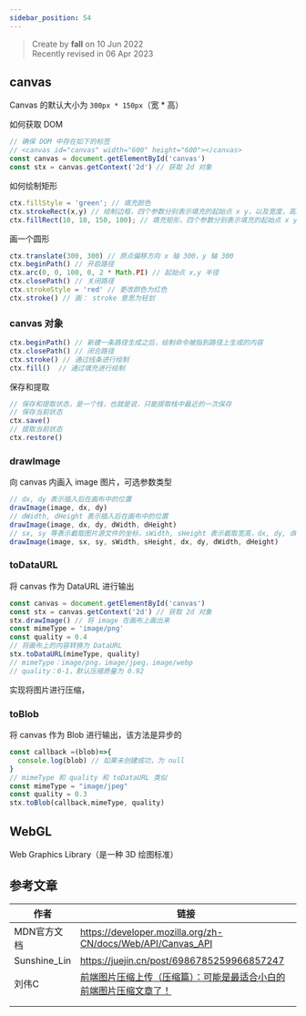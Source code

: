 ```yaml
---
sidebar_position: 54
---
```


> Create by **fall** on 10 Jun 2022<br/>
> Recently revised in 06 Apr 2023

## canvas

Canvas 的默认大小为 `300px * 150px`（宽 * 高）

如何获取 DOM

```js
// 确保 DOM 中存在如下的标签
// <canvas id="canvas" width="600" height="600"></canvas>
const canvas = document.getElementById('canvas')
const stx = canvas.getContext('2d') // 获取 2d 对象
```

如何绘制矩形

```js
ctx.fillStyle = 'green'; // 填充颜色
ctx.strokeRect(x,y) // 绘制边框，四个参数分别表示填充的起始点 x y，以及宽度，高度
ctx.fillRect(10, 10, 150, 100); // 填充矩形，四个参数分别表示填充的起始点 x y，以及宽度，高度
```

画一个圆形

```js
ctx.translate(300, 300) // 原点偏移方向 x 轴 300，y 轴 300
ctx.beginPath() // 开启路径
ctx.arc(0, 0, 100, 0, 2 * Math.PI) // 起始点 x,y 半径
ctx.closePath() // 关闭路径
ctx.strokeStyle = 'red' // 更改颜色为红色
ctx.stroke() // 画： stroke 意思为轻划
```

### canvas 对象

```js
ctx.beginPath() // 新建一条路径生成之后，绘制命令被指到路径上生成的内容
ctx.closePath() // 闭合路径
ctx.stroke() // 通过线条进行绘制
ctx.fill()  // 通过填充进行绘制
```

保存和提取

```js
// 保存和提取状态，是一个栈，也就是说，只能提取栈中最近的一次保存
// 保存当前状态
ctx.save()
// 提取当前状态
ctx.restore()
```

### drawImage

向 canvas 内画入 image 图片，可选参数类型

```js
// dx, dy 表示插入后在画布中的位置
drawImage(image, dx, dy)
// dWidth, dHeight 表示插入后在画布中的位置
drawImage(image, dx, dy, dWidth, dHeight)
// sx, sy 等表示截取图片源文件的坐标，sWidth, sHeight 表示截取宽高，dx, dy, dWidth, dHeight 表示插入后的位置和宽高
drawImage(image, sx, sy, sWidth, sHeight, dx, dy, dWidth, dHeight)
```

### toDataURL

将 canvas 作为 DataURL 进行输出

```js
const canvas = document.getElementById('canvas')
const stx = canvas.getContext('2d') // 获取 2d 对象
stx.drawImage() // 将 image 在画布上画出来
const mimeType = 'image/png'
const quality = 0.4
// 将画布上的内容转换为 DataURL
stx.toDataURL(mimeType, quality)
// mimeType：image/png，image/jpeg，image/webp
// quality：0-1，默认压缩质量为 0.92
```

实现将图片进行压缩，

### toBlob

将 canvas 作为 Blob 进行输出，该方法是异步的

```js
const callback =(blob)=>{
  console.log(blob) // 如果未创建成功，为 null
} 
// mimeType 和 quality 和 toDataURL 类似
const mimeType = "image/jpeg"
const quality = 0.3
stx.toBlob(callback,mimeType, quality)
```

## WebGL

Web Graphics Library（是一种 3D 绘图标准）

## 参考文章

| 作者         | 链接                                                         |
| ------------ | ------------------------------------------------------------ |
| MDN官方文档  | https://developer.mozilla.org/zh-CN/docs/Web/API/Canvas_API  |
| Sunshine_Lin | https://juejin.cn/post/6986785259966857247                   |
| 刘伟C        | [前端图片压缩上传（压缩篇）：可能是最适合小白的前端图片压缩文章了！](https://juejin.cn/post/6844903495703904263) |
|              |                                                              |
|              |                                                              |

